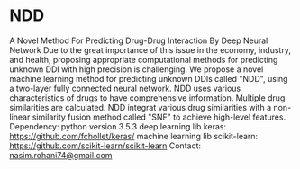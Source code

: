 # NDD
A Novel Method For Predicting Drug-Drug Interaction By Deep Neural Network
Due to the great importance of this issue in the economy, industry, and health, proposing appropriate computational methods for predicting unknown DDI with high precision is challenging. We propose a novel machine learning method for predicting unknown DDIs called "NDD", using a two-layer fully connected neural network. NDD uses various characteristics of drugs to have comprehensive information. Multiple drug similarities are calculated. NDD integrat various drug similarities with a non-linear similarity fusion method called "SNF" to achieve high-level features. Dependency: python version 3.5.3 deep learning lib keras: https://github.com/fchollet/keras/ machine learning lib scikit-learn: https://github.com/scikit-learn/scikit-learn Contact: nasim.rohani74@gmail.com
